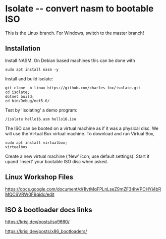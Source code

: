 # Isolate -- convert nasm to bootable ISO

This is the Linux branch.   For Windows, switch to the master branch!

## Installation

Install NASM.   On Debian based machines this can be done with

```console
sudo apt install nasm -y
```

Install and build isolate:
```console
git clone -b linux https://github.com/charles-fox/isolate.git
cd isolate; 
dotnet build; 
cd bin/Debug/net5.0/
```

Test by 'isolating' a demo program:
```console
/isolate hello16.asm hello16.iso
```

The ISO can be booted on a virtual machine as if it was a physical disc. We will use the Virtual Box virtual machine. To download and run Virtual Box,
```console
sudo apt install virtualbox;
virtualbox
```

Create a new virtual machine (‘New’ icon; use default settings). Start it upand ‘insert’ your bootable ISO disc when asked.


## Linux Workshop Files
https://docs.google.com/document/d/1lvtMqFPLnLseZ9mZF34hVPCHYj4bRMQC6VRW0F9qidc/edit

## ISO & bootloader docs links
https://krisj.dev/posts/iso9660/

https://krisj.dev/posts/x86_bootloaders/
